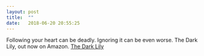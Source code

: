 ```yaml
---
layout: post
title:  ""
date:   2018-06-20 20:55:25
---
```

Following your heart can be deadly. Ignoring it can be even worse. The Dark Lily, out now on Amazon. [The Dark Lily](https://www.amazon.com/dp/B07D9DD4GS/ref=sr_1_1?s=digital-text&ie=UTF8&qid=1527285078&sr=1-1&keywords=the+dark+lily)


